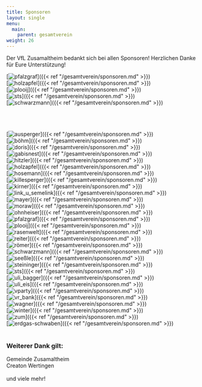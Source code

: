 ```yaml
---
title: Sponsoren
layout: single
menu:
  main:
    parent: gesamtverein
weight: 26
---
```


Der VfL Zusamaltheim bedankt sich bei allen Sponsoren! Herzlichen Danke für Eure Unterstützung!

[![pfalzgraf](/images/Sponsoren/pfalzgraf_3.jpg)]({{< ref "/gesamtverein/sponsoren.md" >}})<br>
[![holzapfel](/images/Sponsoren/holzapfel_3.jpg)]({{< ref "/gesamtverein/sponsoren.md" >}})<br>
[![plooij](/images/Sponsoren/Plooij_3.jpg)]({{< ref "/gesamtverein/sponsoren.md" >}})<br>
[![sts](/images/Sponsoren/sts_3.jpg)]({{< ref "/gesamtverein/sponsoren.md" >}})<br>
[![schwarzmann](/images/Sponsoren/Schwarzmann_3.jpg)]({{< ref "/gesamtverein/sponsoren.md" >}})<br>
<br><br><br>

[![ausperger](/images/Sponsoren/Bande_Ausperger.jpeg)]({{< ref "/gesamtverein/sponsoren.md" >}})<br>
[![böhm](/images/Sponsoren/Bande_Böhm.jpeg)]({{< ref "/gesamtverein/sponsoren.md" >}})<br>
[![doris](/images/Sponsoren/Bande_Doris.jpeg)]({{< ref "/gesamtverein/sponsoren.md" >}})<br>
[![gabisnest](/images/Sponsoren/Bande_GabisNest.jpeg)]({{< ref "/gesamtverein/sponsoren.md" >}})<br>
[![hitzler](/images/Sponsoren/Bande_Hitzler.jpeg)]({{< ref "/gesamtverein/sponsoren.md" >}})<br>
[![holzapfel](/images/Sponsoren/Bande_Holzapfel.jpeg)]({{< ref "/gesamtverein/sponsoren.md" >}})<br>
[![hosemann](/images/Sponsoren/Bande_Hosemann.jpeg)]({{< ref "/gesamtverein/sponsoren.md" >}})<br>
[![killesperger](/images/Sponsoren/Bande_Killesperger.jpeg)]({{< ref "/gesamtverein/sponsoren.md" >}})<br>
[![kirner](/images/Sponsoren/Bande_Kirner.jpeg)]({{< ref "/gesamtverein/sponsoren.md" >}})<br>
[![link_u_semelink](/images/Sponsoren/Bande_Link_u_Semelink.jpeg)]({{< ref "/gesamtverein/sponsoren.md" >}})<br>
[![mayer](/images/Sponsoren/Bande_Mayer.jpeg)]({{< ref "/gesamtverein/sponsoren.md" >}})<br>
[![moraw](/images/Sponsoren/Bande_HMoraw.jpeg)]({{< ref "/gesamtverein/sponsoren.md" >}})<br>
[![ohnheiser](/images/Sponsoren/Bande_Ohnheiser.jpeg)]({{< ref "/gesamtverein/sponsoren.md" >}})<br>
[![pfalzgraf](/images/Sponsoren/Bande_Pfalzgraf.jpeg)]({{< ref "/gesamtverein/sponsoren.md" >}})<br>
[![plooij](/images/Sponsoren/Bande_Plooij.jpeg)]({{< ref "/gesamtverein/sponsoren.md" >}})<br>
[![rasenwelt](/images/Sponsoren/Bande_Rasenwelt.jpeg)]({{< ref "/gesamtverein/sponsoren.md" >}})<br>
[![reiter](/images/Sponsoren/Bande_Reiter.jpeg)]({{< ref "/gesamtverein/sponsoren.md" >}})<br>
[![römer](/images/Sponsoren/Bande_Römer.jpeg)]({{< ref "/gesamtverein/sponsoren.md" >}})<br>
[![schwarzmann](/images/Sponsoren/Bande_Schwarzmann.jpeg)]({{< ref "/gesamtverein/sponsoren.md" >}})<br>
[![seeßle](/images/Sponsoren/Bande_Seele.jpeg)]({{< ref "/gesamtverein/sponsoren.md" >}})<br>
[![steininger](/images/Sponsoren/Bande_Steininger.jpeg)]({{< ref "/gesamtverein/sponsoren.md" >}})<br>
[![sts](/images/Sponsoren/Bande_STS.jpeg)]({{< ref "/gesamtverein/sponsoren.md" >}})<br>
[![uli_bagger](/images/Sponsoren/Bande_Uli_Bagger.jpeg)]({{< ref "/gesamtverein/sponsoren.md" >}})<br>
[![uli_eis](/images/Sponsoren/Bande_Uli_Eis.jpeg)]({{< ref "/gesamtverein/sponsoren.md" >}})<br>
[![vparty](/images/Sponsoren/Bande_VParty.jpeg)]({{< ref "/gesamtverein/sponsoren.md" >}})<br>
[![vr_bank](/images/Sponsoren/Bande_VR_Bank.jpeg)]({{< ref "/gesamtverein/sponsoren.md" >}})<br>
[![wagner](/images/Sponsoren/Bande_Wagner.jpeg)]({{< ref "/gesamtverein/sponsoren.md" >}})<br>
[![winter](/images/Sponsoren/Bande_Winter.jpeg)]({{< ref "/gesamtverein/sponsoren.md" >}})<br>
[![zum](/images/Sponsoren/Bande_ZUM.jpeg)]({{< ref "/gesamtverein/sponsoren.md" >}})<br>
[![erdgas-schwaben](/images/Sponsoren/erdgas_schwaben.jpg)]({{< ref "/gesamtverein/sponsoren.md" >}})<br>
<br>
### Weiterer Dank gilt:<br>
Gemeinde Zusamaltheim<br>
Creaton Wertingen<br>
<br>
und viele mehr!